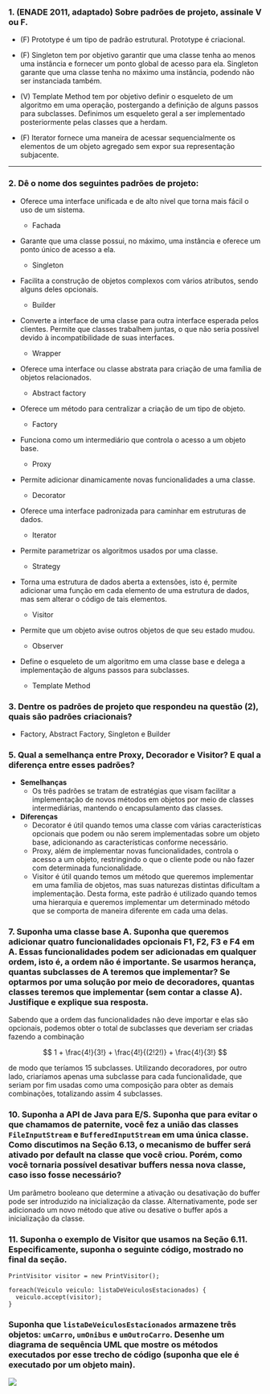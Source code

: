 ### 1. (ENADE 2011, adaptado) Sobre padrões de projeto, assinale V ou F.

* (F) Prototype é um tipo de padrão estrutural.
    Prototype é criacional.

* (F) Singleton tem por objetivo garantir que uma classe tenha ao menos uma instância e fornecer um ponto global de acesso para ela.
    Singleton garante que uma classe tenha no máximo uma instância, podendo não ser instanciada também.

* (V) Template Method tem por objetivo definir o esqueleto de um algoritmo em uma operação, postergando a definição de alguns passos para subclasses.
    Definimos um esqueleto geral a ser implementado posteriormente pelas classes que a herdam.

* (F) Iterator fornece uma maneira de acessar sequencialmente os elementos de um objeto agregado sem expor sua representação subjacente.

------------------

### 2. Dê o nome dos seguintes padrões de projeto:

* Oferece uma interface unificada e de alto nível que torna mais fácil o uso de um sistema.
    * Fachada 

* Garante que uma classe possui, no máximo, uma instância e oferece um ponto único de acesso a ela.
    * Singleton

* Facilita a construção de objetos complexos com vários atributos, sendo alguns deles opcionais.
    * Builder

* Converte a interface de uma classe para outra interface esperada pelos clientes. Permite que classes trabalhem juntas, o que não seria possível devido à incompatibilidade de suas interfaces.
    * Wrapper 

* Oferece uma interface ou classe abstrata para criação de uma família de objetos relacionados.
    * Abstract factory

* Oferece um método para centralizar a criação de um tipo de objeto.
    * Factory

* Funciona como um intermediário que controla o acesso a um objeto base.
    * Proxy

* Permite adicionar dinamicamente novas funcionalidades a uma classe.
    * Decorator

* Oferece uma interface padronizada para caminhar em estruturas de dados.
    * Iterator 

* Permite parametrizar os algoritmos usados por uma classe.
    * Strategy

* Torna uma estrutura de dados aberta a extensões, isto é, permite adicionar uma função em cada elemento de uma estrutura de dados, mas sem alterar o código de tais elementos.
    * Visitor 

* Permite que um objeto avise outros objetos de que seu estado mudou.
    * Observer

* Define o esqueleto de um algoritmo em uma classe base e delega a implementação de alguns passos para subclasses.
    * Template Method

### 3. Dentre os padrões de projeto que respondeu na questão (2), quais são padrões criacionais? 
* Factory, Abstract Factory, Singleton e Builder

### 5. Qual a semelhança entre Proxy, Decorador e Visitor? E qual a diferença entre esses padrões?
* **Semelhanças**
    * Os três padrões se tratam de estratégias que visam facilitar a implementação de novos métodos em objetos por meio de classes intermediárias, mantendo o encapsulamento das classes.
* **Diferenças**
    * Decorator é útil quando temos uma classe com várias características opcionais que podem ou não serem implementadas sobre um objeto base, adicionando as características conforme necessário.
    * Proxy, além de implementar novas funcionalidades, controla o acesso a um objeto, restringindo o que o cliente pode ou não fazer com determinada funcionalidade.
    * Visitor é útil quando temos um método que queremos implementar em uma família de objetos, mas suas naturezas distintas dificultam a implementação. Desta forma, este padrão é utilizado quando temos uma hierarquia e queremos implementar um determinado método que se comporta de maneira diferente em cada uma delas.

### 7. Suponha uma classe base A. Suponha que queremos adicionar quatro funcionalidades opcionais F1, F2, F3 e F4 em A. Essas funcionalidades podem ser adicionadas em qualquer ordem, isto é, a ordem não é importante. Se usarmos herança, quantas subclasses de A teremos que implementar? Se optarmos por uma solução por meio de decoradores, quantas classes teremos que implementar (sem contar a classe A). Justifique e explique sua resposta.

Sabendo que a ordem das funcionalidades não deve importar e elas são opcionais, podemos obter o total de subclasses que deveriam ser criadas fazendo a combinação 

$$
1 + \frac{4!}{3!} + \frac{4!}{(2!2!)} + \frac{4!}{3!}
$$

de modo que teríamos $15$ subclasses. Utilizando decoradores, por outro lado, criaríamos apenas uma subclasse para cada funcionalidade, que seriam por fim usadas como uma composição para obter as demais combinações, totalizando assim $4$ subclasses.

### 10. Suponha a API de Java para E/S. Suponha que para evitar o que chamamos de paternite, você fez a união das classes `FileInputStream` e `BufferedInputStream` em uma única classe. Como discutimos na Seção 6.13, o mecanismo de buffer será ativado por default na classe que você criou. Porém, como você tornaria possível desativar buffers nessa nova classe, caso isso fosse necessário?

Um parâmetro booleano que determine a ativação ou desativação do buffer pode ser introduzido na inicialização da classe. Alternativamente, pode ser adicionado um novo método que ative ou desative o buffer após a inicialização da classe.

### 11. Suponha o exemplo de Visitor que usamos na Seção 6.11. Especificamente, suponha o seguinte código, mostrado no final da seção.

```
PrintVisitor visitor = new PrintVisitor();

foreach(Veiculo veiculo: listaDeVeiculosEstacionados) {
  veiculo.accept(visitor);
}
```
### Suponha que `listaDeVeiculosEstacionados` armazene três objetos: `umCarro`, `umOnibus` e `umOutroCarro`. Desenhe um diagrama de sequência UML que mostre os métodos executados por esse trecho de código (suponha que ele é executado por um objeto main).

![](uml.jpg)
